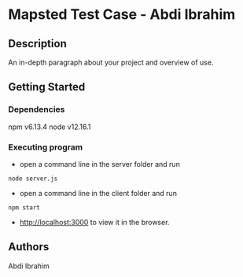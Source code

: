 # Mapsted Test Case - Abdi Ibrahim

## Description
An in-depth paragraph about your project and overview of use.

## Getting Started

### Dependencies
npm v6.13.4
node v12.16.1

### Executing program

* open a command line in the server folder and run
```
node server.js
```

* open a command line in the client folder and run
```
npm start
```

* [http://localhost:3000](http://localhost:3000) to view it in the browser.

## Authors
Abdi Ibrahim
